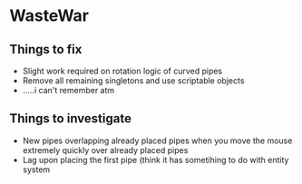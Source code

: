 # WasteWar
 
## Things to fix

* Slight work required on rotation logic of curved pipes
* Remove all remaining singletons and use scriptable objects
* .....i can't remember atm



## Things to investigate
* New pipes overlapping already placed pipes when you move the mouse extremely quickly over already placed pipes
* Lag upon placing the first pipe (think it has sometihing to do with entity system